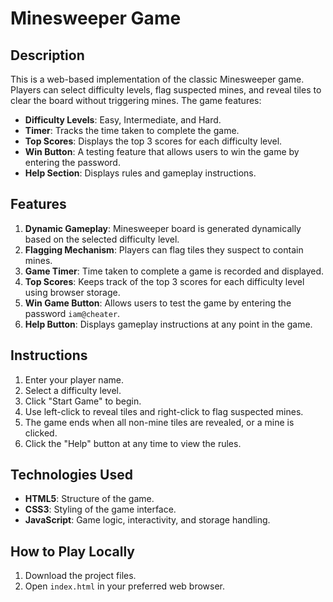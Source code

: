 # Minesweeper Game

## Description
This is a web-based implementation of the classic Minesweeper game. Players can select difficulty levels, flag suspected mines, and reveal tiles to clear the board without triggering mines. The game features:

- **Difficulty Levels**: Easy, Intermediate, and Hard.
- **Timer**: Tracks the time taken to complete the game.
- **Top Scores**: Displays the top 3 scores for each difficulty level.
- **Win Button**: A testing feature that allows users to win the game by entering the password.
- **Help Section**: Displays rules and gameplay instructions.

## Features
1. **Dynamic Gameplay**: Minesweeper board is generated dynamically based on the selected difficulty level.
2. **Flagging Mechanism**: Players can flag tiles they suspect to contain mines.
3. **Game Timer**: Time taken to complete a game is recorded and displayed.
4. **Top Scores**: Keeps track of the top 3 scores for each difficulty level using browser storage.
5. **Win Game Button**: Allows users to test the game by entering the password `iam@cheater`.
6. **Help Button**: Displays gameplay instructions at any point in the game.

## Instructions
1. Enter your player name.
2. Select a difficulty level.
3. Click "Start Game" to begin.
4. Use left-click to reveal tiles and right-click to flag suspected mines.
5. The game ends when all non-mine tiles are revealed, or a mine is clicked.
6. Click the "Help" button at any time to view the rules.

## Technologies Used
- **HTML5**: Structure of the game.
- **CSS3**: Styling of the game interface.
- **JavaScript**: Game logic, interactivity, and storage handling.

## How to Play Locally
1. Download the project files.
2. Open `index.html` in your preferred web browser.
